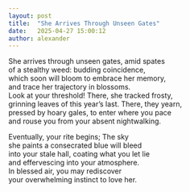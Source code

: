 ```yaml
---
layout: post
title:  "She Arrives Through Unseen Gates"
date:   2025-04-27 15:00:12
author: alexander
---
```


She arrives through unseen gates, amid spates  
of a stealthy weed: budding coincidence,  
which soon will bloom to embrace her memory,  
and trace her trajectory in blossoms.  
Look at your threshold! There, she tracked frosty,  
grinning leaves of this year’s last. There, they yearn,  
pressed by hoary gales, to enter where you pace  
and rouse you from your absent nightwalking.  
  
Eventually, your rite begins; The sky  
she paints a consecrated blue will bleed  
into your stale hall, coating what you let lie  
and effervescing into your atmosphere.   
In blessed air, you may rediscover  
your overwhelming instinct to love her.   
